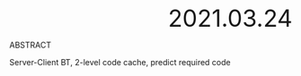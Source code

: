 <div style="text-align:right; font-size:3em;">2021.03.24</div>

ABSTRACT

Server-Client BT, 2-level code cache, predict required code